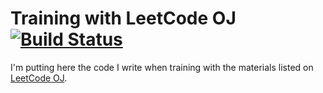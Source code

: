 # Training with LeetCode OJ [![Build Status][travis-img]][travis-url]

[travis-url]: https://travis-ci.org/altermarkive/Training-LeetCode-OJ
[travis-img]: https://travis-ci.org/altermarkive/Training-LeetCode-OJ?branch=master

I'm putting here the code I write when training with the materials listed on [LeetCode OJ](https://leetcode.com/).
